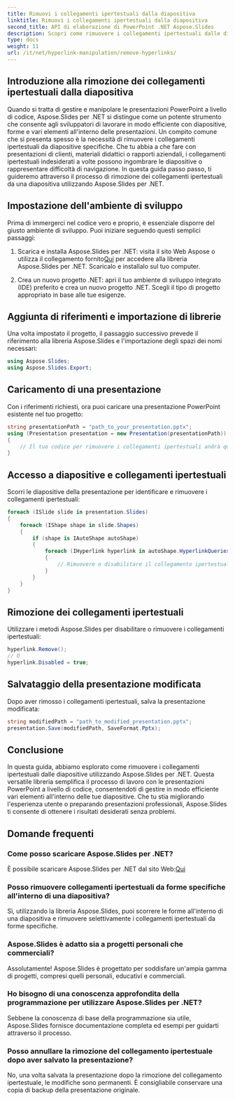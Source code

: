 ```yaml
---
title: Rimuovi i collegamenti ipertestuali dalla diapositiva
linktitle: Rimuovi i collegamenti ipertestuali dalla diapositiva
second_title: API di elaborazione di PowerPoint .NET Aspose.Slides
description: Scopri come rimuovere i collegamenti ipertestuali dalle diapositive di PowerPoint senza sforzo utilizzando Aspose.Slides per .NET.
type: docs
weight: 11
url: /it/net/hyperlink-manipulation/remove-hyperlinks/
---
```


## Introduzione alla rimozione dei collegamenti ipertestuali dalla diapositiva

Quando si tratta di gestire e manipolare le presentazioni PowerPoint a livello di codice, Aspose.Slides per .NET si distingue come un potente strumento che consente agli sviluppatori di lavorare in modo efficiente con diapositive, forme e vari elementi all'interno delle presentazioni. Un compito comune che si presenta spesso è la necessità di rimuovere i collegamenti ipertestuali da diapositive specifiche. Che tu abbia a che fare con presentazioni di clienti, materiali didattici o rapporti aziendali, i collegamenti ipertestuali indesiderati a volte possono ingombrare le diapositive o rappresentare difficoltà di navigazione. In questa guida passo passo, ti guideremo attraverso il processo di rimozione dei collegamenti ipertestuali da una diapositiva utilizzando Aspose.Slides per .NET.

## Impostazione dell'ambiente di sviluppo

Prima di immergerci nel codice vero e proprio, è essenziale disporre del giusto ambiente di sviluppo. Puoi iniziare seguendo questi semplici passaggi:

1.  Scarica e installa Aspose.Slides per .NET: visita il sito Web Aspose o utilizza il collegamento fornito[Qui](https://releases.aspose.com/slides/net/) per accedere alla libreria Aspose.Slides per .NET. Scaricalo e installalo sul tuo computer.

2. Crea un nuovo progetto .NET: apri il tuo ambiente di sviluppo integrato (IDE) preferito e crea un nuovo progetto .NET. Scegli il tipo di progetto appropriato in base alle tue esigenze.

## Aggiunta di riferimenti e importazione di librerie

Una volta impostato il progetto, il passaggio successivo prevede il riferimento alla libreria Aspose.Slides e l'importazione degli spazi dei nomi necessari:

```csharp
using Aspose.Slides;
using Aspose.Slides.Export;
```

## Caricamento di una presentazione

Con i riferimenti richiesti, ora puoi caricare una presentazione PowerPoint esistente nel tuo progetto:

```csharp
string presentationPath = "path_to_your_presentation.pptx";
using (Presentation presentation = new Presentation(presentationPath))
{
    // Il tuo codice per rimuovere i collegamenti ipertestuali andrà qui
}
```

## Accesso a diapositive e collegamenti ipertestuali

Scorri le diapositive della presentazione per identificare e rimuovere i collegamenti ipertestuali:

```csharp
foreach (ISlide slide in presentation.Slides)
{
    foreach (IShape shape in slide.Shapes)
    {
        if (shape is IAutoShape autoShape)
        {
            foreach (IHyperlink hyperlink in autoShape.HyperlinkQueries)
            {
                // Rimuovere o disabilitare il collegamento ipertestuale secondo necessità
            }
        }
    }
}
```

## Rimozione dei collegamenti ipertestuali

Utilizzare i metodi Aspose.Slides per disabilitare o rimuovere i collegamenti ipertestuali:

```csharp
hyperlink.Remove();
// O
hyperlink.Disabled = true;
```

## Salvataggio della presentazione modificata

Dopo aver rimosso i collegamenti ipertestuali, salva la presentazione modificata:

```csharp
string modifiedPath = "path_to_modified_presentation.pptx";
presentation.Save(modifiedPath, SaveFormat.Pptx);
```

## Conclusione

In questa guida, abbiamo esplorato come rimuovere i collegamenti ipertestuali dalle diapositive utilizzando Aspose.Slides per .NET. Questa versatile libreria semplifica il processo di lavoro con le presentazioni PowerPoint a livello di codice, consentendoti di gestire in modo efficiente vari elementi all'interno delle tue diapositive. Che tu stia migliorando l'esperienza utente o preparando presentazioni professionali, Aspose.Slides ti consente di ottenere i risultati desiderati senza problemi.

## Domande frequenti

### Come posso scaricare Aspose.Slides per .NET?

 È possibile scaricare Aspose.Slides per .NET dal sito Web:[Qui](https://releases.aspose.com/slides/net/)

### Posso rimuovere collegamenti ipertestuali da forme specifiche all'interno di una diapositiva?

Sì, utilizzando la libreria Aspose.Slides, puoi scorrere le forme all'interno di una diapositiva e rimuovere selettivamente i collegamenti ipertestuali da forme specifiche.

### Aspose.Slides è adatto sia a progetti personali che commerciali?

Assolutamente! Aspose.Slides è progettato per soddisfare un'ampia gamma di progetti, compresi quelli personali, educativi e commerciali.

### Ho bisogno di una conoscenza approfondita della programmazione per utilizzare Aspose.Slides per .NET?

Sebbene la conoscenza di base della programmazione sia utile, Aspose.Slides fornisce documentazione completa ed esempi per guidarti attraverso il processo.

### Posso annullare la rimozione del collegamento ipertestuale dopo aver salvato la presentazione?

No, una volta salvata la presentazione dopo la rimozione del collegamento ipertestuale, le modifiche sono permanenti. È consigliabile conservare una copia di backup della presentazione originale.